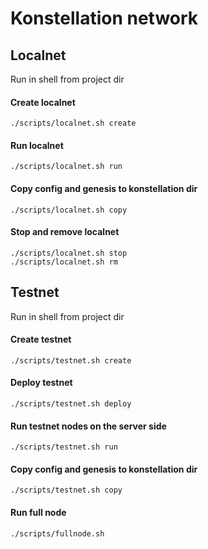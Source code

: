 # Konstellation network

## Localnet

Run in shell from project dir
#### Create localnet
```shell script
./scripts/localnet.sh create
```
#### Run localnet
```shell script
./scripts/localnet.sh run
```
#### Copy config and genesis to konstellation dir
```shell script
./scripts/localnet.sh copy
```

#### Stop and remove localnet
```shell script
./scripts/localnet.sh stop
./scripts/localnet.sh rm
```

## Testnet
Run in shell from project dir
#### Create testnet
```shell script
./scripts/testnet.sh create
```
#### Deploy testnet
```shell script
./scripts/testnet.sh deploy
```
#### Run testnet nodes on the server side
```shell script
./scripts/testnet.sh run
```
#### Copy config and genesis to konstellation dir
```shell script
./scripts/testnet.sh copy
```

#### Run full node
```shell script
./scripts/fullnode.sh
```
